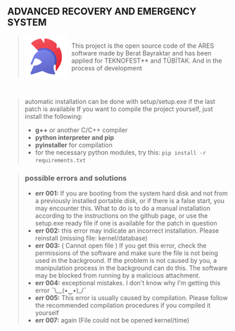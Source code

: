 ## ADVANCED RECOVERY AND EMERGENCY SYSTEM 
><div style="display: flex; align-items: center;">
>  <img src="media/icon/webAndPng/icons8-greek-helmet-96.png" alt="Alternatif Metin" style="margin-right: 10px;">
>  <span>This project is the open source code of the ARES software made by Berat Bayraktar and has been applied for TEKNOFEST** and TÜBİTAK. And in the process of development</span>
> </div>
<br>

> automatic installation can be done with setup/setup.exe if the last patch is available 
> If you want to compile the project yourself, just install the following:
> - **g++** or another C/C++ compiler
> - **python interpreter and pip**
> - **pyinstaller** for compilation 
> - for the necessary python modules, try this: `pip install -r requirements.txt`

> ### possible errors and solutions
> - **err 001:** If you are booting from the system hard disk and not from a previously installed portable disk, or if there is a false start, you may encounter this. What to do is to do a manual installation according to the instructions on the github page, or use the setup.exe ready file if one is available for the patch in question
> - **err 002:** this error may indicate an incorrect installation. Please reinstall (missing file: kernel/database)
> - **err 003:** ( Cannot open file ) If you get this error, check the permissions of the software and make sure the file is not being used in the background. If the problem is not caused by you, a manipulation process in the background can do this. The software may be blocked from running by a malicious attachment.
> - **err 004:** exceptional mistakes. I don't know why I'm getting this error ¯\\__(•‿•)_/¯
> - **err 005:** This error is usually caused by compilation. Please follow the recommended compilation procedures if you compiled it yourself
> - **err 007:** again (File could not be opened kernel/time)